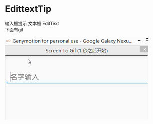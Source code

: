 # EdittextTip
输入框提示  文本框 EditText   <br>
下面有gif



![](https://github.com/hnyer/EdittextTip/blob/master/demoshow.gif)
